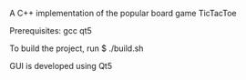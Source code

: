 A C++ implementation of the popular board game TicTacToe

Prerequisites:
  gcc
  qt5

To build the project, run
$ ./build.sh

GUI is developed using Qt5